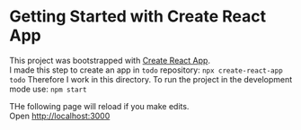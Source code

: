 # Getting Started with Create React App

This project was bootstrapped with [Create React App](https://github.com/facebook/create-react-app).\
I made this step to create an app in `todo` repository:
`npx create-react-app todo`
Therefore I work in this directory.
To run the project in the development mode use:
`npm start`

THe following page will reload if you make edits.\
Open [http://localhost:3000](http://localhost:3000) 

